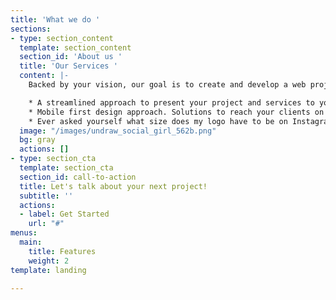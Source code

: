 ```yaml
---
title: 'What we do '
sections:
- type: section_content
  template: section_content
  section_id: 'About us '
  title: 'Our Services '
  content: |-
    Backed by your vision, our goal is to create and develop a web project where your content is the driving force.

    * A streamlined approach to present your project and services to your audience.
    * Mobile first design approach. Solutions to reach your clients on mobile and desktop.
    * Ever asked yourself what size does my logo have to be on Instagram, what time do I need to post to maximize reach and accumulate potential customers? Benefit for the best in class design
  image: "/images/undraw_social_girl_562b.png"
  bg: gray
  actions: []
- type: section_cta
  template: section_cta
  section_id: call-to-action
  title: Let's talk about your next project!
  subtitle: ''
  actions:
  - label: Get Started
    url: "#"
menus:
  main:
    title: Features
    weight: 2
template: landing

---
```

